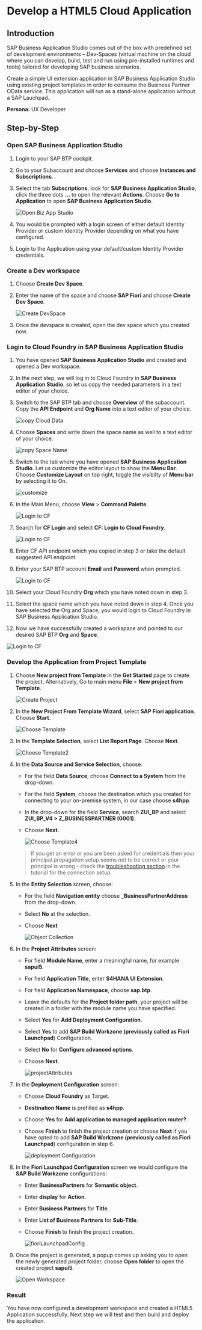 # Develop a HTML5 Cloud Application

## Introduction

SAP Business Application Studio comes out of the box with predefined set of development environments – Dev-Spaces (virtual machine on the cloud where you can develop, build, test and run using pre-installed runtimes and tools) tailored for developing SAP business scenarios.

Create a simple UI extension application in SAP Business Application Studio using existing project templates in order to consume the Business Partner OData service. This application will run as a stand-alone application without a SAP Lauchpad.

**Persona:** UX Developer

## Step-by-Step


### Open SAP Business Application Studio 

1. Login to your SAP BTP cockpit. 
2. Go to your Subaccount and choose **Services** and choose **Instances and Subscriptions**. 
3. Select the tab **Subscriptions**, look for **SAP Business Application Studio**, click the three dots **...** to open the relevant **Actions**. Choose **Go to Application** to open **SAP Business Application Studio**.

   ![Open Biz App Studio](./images/develop_01.png)
   
4. You would be prompted with a login screen of either default Identity Provider or custom Identity Provider depending on what you have configured.
5. Login to the Application using your default/custom Identity Provider credentials.

### Create a Dev workspace

1. Choose **Create Dev Space**.
2. Enter the name of the space and choose **SAP Fiori** and choose **Create Dev Space**.

   ![Create DevSpace](./images/develop_02.png)
  
3. Once the devspace is created, open the dev space which you created now.


### Login to Cloud Foundry in SAP Business Application Studio 

1. You have opened **SAP Business Application Studio** and created and opened a Dev workspace.
2. In the next step, we will log in to Cloud Foundry in **SAP Business Application Studio**, so let us copy the needed parameters in a text editor of your choice. 
3. Switch to the SAP BTP tab and choose **Overview** of the subaccount. Copy the **API Endpoint** and **Org Name** into a text editor of your choice. 

    ![copy Cloud Data](./images/develop_03.png)

4. Choose **Spaces** and write down the space name as well to a text editor of your choice. 

    ![copy Space Name](./images/develop_04.png)

5. Switch to the tab where you have opened **SAP Business Application Studio**. Let us customize the editor layout to show the **Menu Bar**. Choose **Customize Layout** on top right, toggle the visibilty of **Menu bar** by selecting it to On.
   
   ![customize](./images/develop_05.png)
   
6. In the Main Menu, choose **View** > **Command Palette**.

	![Login to CF](./images/develop_06.png)

6. Search for **CF Login** and select **CF: Login to Cloud Foundry**.

    ![Login to CF](./images/develop_07.png)
    
7. Enter CF API endpoint which you copied in step 3 or take the default suggested API endpoint.     
8. Enter your SAP BTP account **Email** and **Password** when prompted.

   ![Login to CF](./images/develop_08.png)

9. Select your Cloud Foundry **Org** which you have noted down in step 3. 
10. Select the space name which you have noted down in step 4. Once you have selected the Org and Space, you would login to Cloud Foundry in SAP Business Application Studio.
11. Now we have successfully created a workspace and pointed to our desired SAP BTP **Org** and **Space**.

   ![Login to CF](./images/develop_09.png)

### Develop the Application from Project Template

1. Choose **New project from Template** in the **Get Started** page to create the project. Alternatively, Go to main menu **File** > **New project from Template**.

   ![Create Project](./images/develop_10.png)
    
2. In the **New Project From Template Wizard**, select **SAP Fiori application**. Choose **Start**.

   ![Choose Template](./images/develop_11.png)

3. In the **Template Selection**, select **List Report Page**. Choose **Next**.
   
     ![Choose Template2](./images/develop_12.png)
   
4. In the **Data Source and Service Selection**, choose:
   - For the field **Data Source**, choose **Connect to a System** from the drop-down.
   - For the field **System**, choose the destination which you created for connecting to your on-premise system, in our case choose **s4hpp**.
   - In the drop-down for the field **Service**, search **ZUI_BP** and select **ZUI_BP_V4 > Z_BUSINESSPARTNER (0001)**.
   - Choose **Next**.
  
     ![Choose Template4](./images/develop_13.png)

   >If you get an error or you are been asked for credentials then your principal propagation setup seems not to be correct or your principal is wrong - check the [troubleshooting section](../../connectivity/README.md#troubleshooting) in the tutorial for the connection setup.   
   
5. In the **Entity Selection** screen, choose:
   - For the field **Navigation entity** choose **\_BusinessPartnerAddress** from the drop-down.
   - Select **No** at the selection.
   - Choose **Next**

      ![Object Collection](./images/develop_14.png)
      
6. In the **Project Attributes** screen:
   - For field **Module Name**, enter a meaningful name, for example **sapui5**.
   - For field **Application Title**, enter **S4HANA UI Extension**.
   - For field **Application Namespace**, choose **sap.btp**.
   - Leave the defaults for the **Project folder path**, your project will be created in a folder with the module name you have specified.
   - Select **Yes** for **Add Deployment Configuration**.
   - Select **Yes** to add **SAP Build Workzone (previously called as Fiori Launchpad**) Configuration.
   - Select **No** for **Configure advanced options**.
   - Choose **Next**.
 
     ![projectAttributes](./images/develop_15.png)
   
7. In the **Deployment Configuration** screen:
   - Choose **Cloud Foundry** as Target.
   - **Destination Name** is prefilled as **s4hpp**.
   - Choose **Yes** for **Add application to managed application router?**.
   - Choose **Finish** to finish the project creation or choose **Next** if you have opted to add **SAP Build Workzone (previously called as Fiori Launchpad**) configuration in step 6.

     ![deployment Configuration](./images/develop_16.png)

8. In the **Fiori Launchpad Configuration** screen we would configure the **SAP Build Workzone** configurations:
   - Enter **BusinessPartners** for **Semantic object**.
   - Enter **display** for **Action**.
   - Enter **Business Partners** for **Title**.
   - Enter **List of Business Partners** for **Sub-Title**.
   - Choose **Finish** to finish the project creation.

     ![fioriLaunchpadConfig](./images/develop_18.png)
     
9. Once the project is generated, a popup comes up asking you to open the newly generated project folder, choose **Open folder** to open the created project **sapui5**. 

   ![Open Workspace](./images/develop_17.png)

### Result

You have now configured a development workspace and created a HTML5 Application successfully. Next step we will test and then build and deploy the application.
